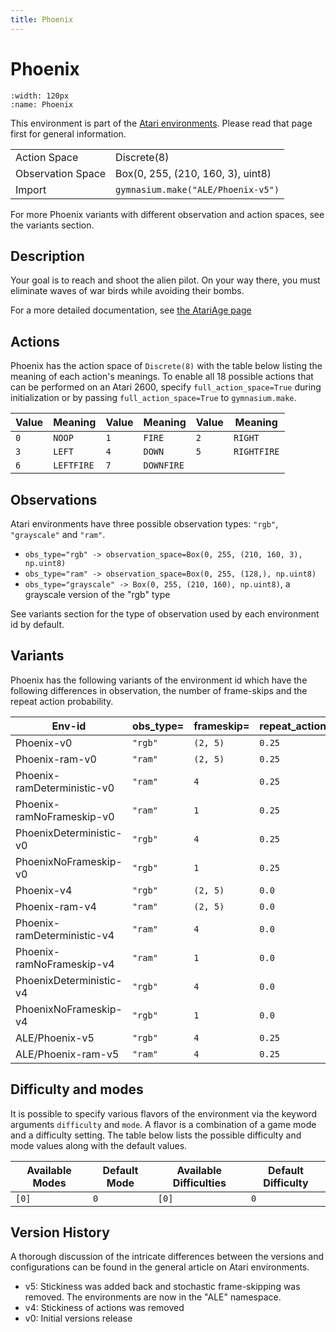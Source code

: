 ```yaml
---
title: Phoenix
---
```


# Phoenix

```{figure} ../../_static/videos/atari/phoenix.gif
:width: 120px
:name: Phoenix
```

This environment is part of the <a href='..'>Atari environments</a>. Please read that page first for general information.

|   |   |
|---|---|
| Action Space | Discrete(8) |
| Observation Space | Box(0, 255, (210, 160, 3), uint8) |
| Import | `gymnasium.make("ALE/Phoenix-v5")` |

For more Phoenix variants with different observation and action spaces, see the variants section.

## Description

Your goal is to reach and shoot the alien pilot. On your way there, you must eliminate waves of war birds while avoiding their bombs.

For a more detailed documentation, see [the AtariAge page](https://atariage.com/manual_html_page.php?SoftwareLabelID=355)

## Actions

Phoenix has the action space of `Discrete(8)` with the table below listing the meaning of each action's meanings.
To enable all 18 possible actions that can be performed on an Atari 2600, specify `full_action_space=True` during
initialization or by passing `full_action_space=True` to `gymnasium.make`.

| Value   | Meaning    | Value   | Meaning    | Value   | Meaning     |
|---------|------------|---------|------------|---------|-------------|
| `0`     | `NOOP`     | `1`     | `FIRE`     | `2`     | `RIGHT`     |
| `3`     | `LEFT`     | `4`     | `DOWN`     | `5`     | `RIGHTFIRE` |
| `6`     | `LEFTFIRE` | `7`     | `DOWNFIRE` |         |             |

## Observations

Atari environments have three possible observation types: `"rgb"`, `"grayscale"` and `"ram"`.

- `obs_type="rgb" -> observation_space=Box(0, 255, (210, 160, 3), np.uint8)`
- `obs_type="ram" -> observation_space=Box(0, 255, (128,), np.uint8)`
- `obs_type="grayscale" -> Box(0, 255, (210, 160), np.uint8)`, a grayscale version of the "rgb" type

See variants section for the type of observation used by each environment id by default.



## Variants

Phoenix has the following variants of the environment id which have the following differences in observation,
the number of frame-skips and the repeat action probability.

| Env-id                      | obs_type=   | frameskip=   | repeat_action_probability=   |
|-----------------------------|-------------|--------------|------------------------------|
| Phoenix-v0                  | `"rgb"`     | `(2, 5)`     | `0.25`                       |
| Phoenix-ram-v0              | `"ram"`     | `(2, 5)`     | `0.25`                       |
| Phoenix-ramDeterministic-v0 | `"ram"`     | `4`          | `0.25`                       |
| Phoenix-ramNoFrameskip-v0   | `"ram"`     | `1`          | `0.25`                       |
| PhoenixDeterministic-v0     | `"rgb"`     | `4`          | `0.25`                       |
| PhoenixNoFrameskip-v0       | `"rgb"`     | `1`          | `0.25`                       |
| Phoenix-v4                  | `"rgb"`     | `(2, 5)`     | `0.0`                        |
| Phoenix-ram-v4              | `"ram"`     | `(2, 5)`     | `0.0`                        |
| Phoenix-ramDeterministic-v4 | `"ram"`     | `4`          | `0.0`                        |
| Phoenix-ramNoFrameskip-v4   | `"ram"`     | `1`          | `0.0`                        |
| PhoenixDeterministic-v4     | `"rgb"`     | `4`          | `0.0`                        |
| PhoenixNoFrameskip-v4       | `"rgb"`     | `1`          | `0.0`                        |
| ALE/Phoenix-v5              | `"rgb"`     | `4`          | `0.25`                       |
| ALE/Phoenix-ram-v5          | `"ram"`     | `4`          | `0.25`                       |

## Difficulty and modes

It is possible to specify various flavors of the environment via the keyword arguments `difficulty` and `mode`.
A flavor is a combination of a game mode and a difficulty setting. The table below lists the possible difficulty and mode values
along with the default values.

| Available Modes   | Default Mode   | Available Difficulties   | Default Difficulty   |
|-------------------|----------------|--------------------------|----------------------|
| `[0]`             | `0`            | `[0]`                    | `0`                  |

## Version History

A thorough discussion of the intricate differences between the versions and configurations can be found in the general article on Atari environments.

* v5: Stickiness was added back and stochastic frame-skipping was removed. The environments are now in the "ALE" namespace.
* v4: Stickiness of actions was removed
* v0: Initial versions release
